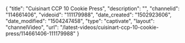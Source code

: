 {
    "title": "Cuisinart CCP 10 Cookie Press",
    "description": "",
    "channelid": "114661406",
    "videoid": "111179988",
    "date_created": "1502923606",
    "date_modified": "1504247458",
    "type": "captivate",
    "layout": "channelVideo",
    "url": "\/latest-videos\/cuisinart-ccp-10-cookie-press\/114661406-111179988"
}